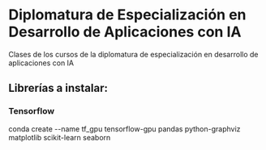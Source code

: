 # Diplomatura de Especialización en Desarrollo de Aplicaciones con IA

Clases de los cursos de la diplomatura de especialización en desarrollo de aplicaciones con IA

## Librerías a instalar:

### Tensorflow

conda create --name tf_gpu tensorflow-gpu pandas python-graphviz matplotlib scikit-learn seaborn
